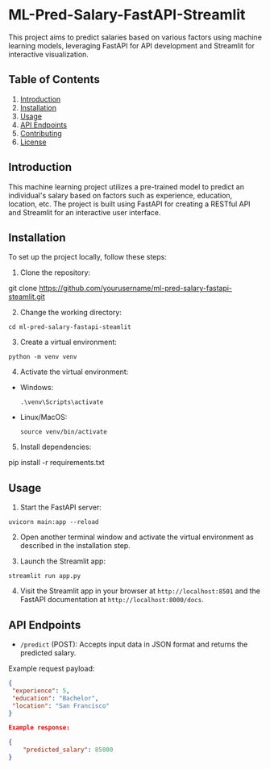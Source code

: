 # ML-Pred-Salary-FastAPI-Streamlit

This project aims to predict salaries based on various factors using machine learning models, leveraging FastAPI for API development and Streamlit for interactive visualization.

## Table of Contents

1. [Introduction](#introduction)
2. [Installation](#installation)
3. [Usage](#usage)
4. [API Endpoints](#api-endpoints)
5. [Contributing](#contributing)
6. [License](#license)

## Introduction

This machine learning project utilizes a pre-trained model to predict an individual's salary based on factors such as experience, education, location, etc. The project is built using FastAPI for creating a RESTful API and Streamlit for an interactive user interface.

## Installation

To set up the project locally, follow these steps:

1. Clone the repository:

git clone https://github.com/yourusername/ml-pred-salary-fastapi-steamlit.git

2. Change the working directory:

```
cd ml-pred-salary-fastapi-steamlit
```

3. Create a virtual environment:

```
python -m venv venv
```

4. Activate the virtual environment:

- Windows:
  ```
  .\venv\Scripts\activate
  ```
- Linux/MacOS:
  ```
  source venv/bin/activate
  ```

5. Install dependencies:

pip install -r requirements.txt


## Usage

1. Start the FastAPI server:

```
uvicorn main:app --reload
```

2. Open another terminal window and activate the virtual environment as described in the installation step.

3. Launch the Streamlit app:

```
streamlit run app.py
```

4. Visit the Streamlit app in your browser at `http://localhost:8501` and the FastAPI documentation at `http://localhost:8000/docs`.

## API Endpoints

- `/predict` (POST): Accepts input data in JSON format and returns the predicted salary.

Example request payload:

```json
{
 "experience": 5,
 "education": "Bachelor",
 "location": "San Francisco"
}

Example response:

{
    "predicted_salary": 85000
}
